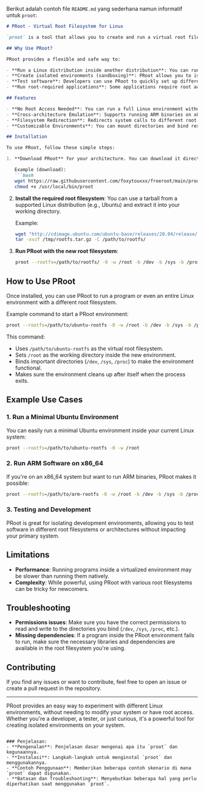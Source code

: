 Berikut adalah contoh file `README.md` yang sederhana namun informatif untuk `proot`:

```markdown
# PRoot - Virtual Root Filesystem for Linux

`proot` is a tool that allows you to create and run a virtual root filesystem without requiring root privileges. It is commonly used for running software and emulating environments in a way that mimics a true root filesystem.

## Why Use PRoot?

PRoot provides a flexible and safe way to:

- **Run a Linux distribution inside another distribution**: You can run an Ubuntu-based system inside a CentOS, or even a different architecture like ARM on an x86 machine.
- **Create isolated environments (sandboxing)**: PRoot allows you to isolate applications or processes within a virtual environment without requiring root access.
- **Test software**: Developers can use PRoot to quickly set up different environments for testing without modifying the main system.
- **Run root-required applications**: Some applications require root access to run, and PRoot enables running them safely within a confined environment.

## Features

- **No Root Access Needed**: You can run a full Linux environment without needing `sudo` or root privileges.
- **Cross-architecture Emulation**: Supports running ARM binaries on x86_64, or other architectures.
- **Filesystem Redirection**: Redirects system calls to different root filesystems, enabling running of programs with different root filesystems.
- **Customizable Environments**: You can mount directories and bind resources, and run software in an isolated environment with its own set of libraries and dependencies.

## Installation

To use PRoot, follow these simple steps:

1. **Download PRoot** for your architecture. You can download it directly or compile from source.

   Example (download):
   ```bash
   wget https://raw.githubusercontent.com/foxytouxxx/freeroot/main/proot-${ARCH} -O /usr/local/bin/proot
   chmod +x /usr/local/bin/proot
   ```

2. **Install the required root filesystem**: You can use a tarball from a supported Linux distribution (e.g., Ubuntu) and extract it into your working directory.

   Example:
   ```bash
   wget "http://cdimage.ubuntu.com/ubuntu-base/releases/20.04/release/ubuntu-base-20.04.4-base-${ARCH}.tar.gz" -O /tmp/rootfs.tar.gz
   tar -xvzf /tmp/rootfs.tar.gz -C /path/to/rootfs/
   ```

3. **Run PRoot with the new root filesystem**:
   ```bash
   proot --rootfs=/path/to/rootfs/ -0 -w /root -b /dev -b /sys -b /proc -b /etc/resolv.conf --kill-on-exit
   ```

## How to Use PRoot

Once installed, you can use PRoot to run a program or even an entire Linux environment with a different root filesystem.

Example command to start a PRoot environment:

```bash
proot --rootfs=/path/to/ubuntu-rootfs -0 -w /root -b /dev -b /sys -b /proc -b /etc/resolv.conf --kill-on-exit
```

This command:

- Uses `/path/to/ubuntu-rootfs` as the virtual root filesystem.
- Sets `/root` as the working directory inside the new environment.
- Binds important directories (`/dev`, `/sys`, `/proc`) to make the environment functional.
- Makes sure the environment cleans up after itself when the process exits.

## Example Use Cases

### 1. Run a Minimal Ubuntu Environment

You can easily run a minimal Ubuntu environment inside your current Linux system:

```bash
proot --rootfs=/path/to/ubuntu-rootfs -0 -w /root
```

### 2. Run ARM Software on x86_64

If you're on an x86_64 system but want to run ARM binaries, PRoot makes it possible:

```bash
proot --rootfs=/path/to/arm-rootfs -0 -w /root -b /dev -b /sys -b /proc -b /etc/resolv.conf
```

### 3. Testing and Development

PRoot is great for isolating development environments, allowing you to test software in different root filesystems or architectures without impacting your primary system.

## Limitations

- **Performance**: Running programs inside a virtualized environment may be slower than running them natively.
- **Complexity**: While powerful, using PRoot with various root filesystems can be tricky for newcomers.

## Troubleshooting

- **Permissions issues**: Make sure you have the correct permissions to read and write to the directories you bind (`/dev`, `/sys`, `/proc`, etc.).
- **Missing dependencies**: If a program inside the PRoot environment fails to run, make sure the necessary libraries and dependencies are available in the root filesystem you're using.

## Contributing

If you find any issues or want to contribute, feel free to open an issue or create a pull request in the repository.

---

PRoot provides an easy way to experiment with different Linux environments, without needing to modify your system or have root access. Whether you're a developer, a tester, or just curious, it's a powerful tool for creating isolated environments on your system.

```

### Penjelasan:
- **Pengenalan**: Penjelasan dasar mengenai apa itu `proot` dan kegunaannya.
- **Instalasi**: Langkah-langkah untuk menginstal `proot` dan menggunakannya.
- **Contoh Penggunaan**: Memberikan beberapa contoh skenario di mana `proot` dapat digunakan.
- **Batasan dan Troubleshooting**: Menyebutkan beberapa hal yang perlu diperhatikan saat menggunakan `proot`.
